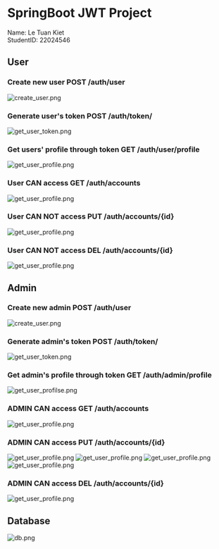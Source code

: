 # SpringBoot JWT Project

Name: Le Tuan Kiet  
StudentID: 22024546

## User
### Create new user POST /auth/user
![create_user.png](src/main/resources/img/adduser.png)
### Generate user's token POST /auth/token/
![get_user_token.png](src/main/resources/img/usertoken.png)
### Get users' profile through token GET /auth/user/profile
![get_user_profile.png](src/main/resources/img/userlogin.png)

### User CAN access GET /auth/accounts
![get_user_profile.png](src/main/resources/img/userall.png)

### User CAN NOT access PUT /auth/accounts/{id}
![get_user_profile.png](src/main/resources/img/userupdate.png)

### User CAN NOT access DEL /auth/accounts/{id}
![get_user_profile.png](src/main/resources/img/userdel.png)

## Admin
### Create new admin POST /auth/user
![create_user.png](src/main/resources/img/addadmin.png)
### Generate admin's token POST /auth/token/
![get_user_token.png](src/main/resources/img/admintoken.png)
### Get admin's profile through token GET /auth/admin/profile
![get_user_profilse.png](src/main/resources/img/adminlogin.png)

### ADMIN CAN access GET /auth/accounts
![get_user_profile.png](src/main/resources/img/adminall.png)

### ADMIN CAN access PUT /auth/accounts/{id}
![get_user_profile.png](src/main/resources/img/adminupdate.png)
![get_user_profile.png](src/main/resources/img/check.png)
![get_user_profile.png](src/main/resources/img/db.png)
![get_user_profile.png](src/main/resources/img/dbcheck.png)

### ADMIN CAN access DEL /auth/accounts/{id}
![get_user_profile.png](src/main/resources/img/admindel.png)

## Database
![db.png](src/main/resources/img/db.png)


